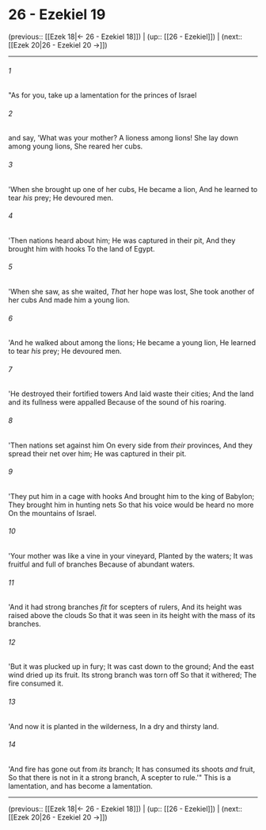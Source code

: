 # 26 - Ezekiel 19

(previous:: [[Ezek 18|← 26 - Ezekiel 18]]) | (up:: [[26 - Ezekiel]]) | (next:: [[Ezek 20|26 - Ezekiel 20 →]])

***


###### 1 
"As for you, take up a lamentation for the princes of Israel 

###### 2 
and say, 'What was your mother? A lioness among lions! She lay down among young lions, She reared her cubs. 

###### 3 
'When she brought up one of her cubs, He became a lion, And he learned to tear _his_ prey; He devoured men. 

###### 4 
'Then nations heard about him; He was captured in their pit, And they brought him with hooks To the land of Egypt. 

###### 5 
'When she saw, as she waited, _That_ her hope was lost, She took another of her cubs And made him a young lion. 

###### 6 
'And he walked about among the lions; He became a young lion, He learned to tear _his_ prey; He devoured men. 

###### 7 
'He destroyed their fortified towers And laid waste their cities; And the land and its fullness were appalled Because of the sound of his roaring. 

###### 8 
'Then nations set against him On every side from _their_ provinces, And they spread their net over him; He was captured in their pit. 

###### 9 
'They put him in a cage with hooks And brought him to the king of Babylon; They brought him in hunting nets So that his voice would be heard no more On the mountains of Israel. 

###### 10 
'Your mother was like a vine in your vineyard, Planted by the waters; It was fruitful and full of branches Because of abundant waters. 

###### 11 
'And it had strong branches _fit_ for scepters of rulers, And its height was raised above the clouds So that it was seen in its height with the mass of its branches. 

###### 12 
'But it was plucked up in fury; It was cast down to the ground; And the east wind dried up its fruit. Its strong branch was torn off So that it withered; The fire consumed it. 

###### 13 
'And now it is planted in the wilderness, In a dry and thirsty land. 

###### 14 
'And fire has gone out from _its_ branch; It has consumed its shoots _and_ fruit, So that there is not in it a strong branch, A scepter to rule.'" This is a lamentation, and has become a lamentation.

***

(previous:: [[Ezek 18|← 26 - Ezekiel 18]]) | (up:: [[26 - Ezekiel]]) | (next:: [[Ezek 20|26 - Ezekiel 20 →]])

